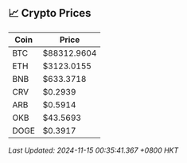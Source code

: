 ## 📈 Crypto Prices

| Coin | Price |
| ---- | ----- |
| BTC | $88312.9604 |
| ETH | $3123.0155 |
| BNB | $633.3718 |
| CRV | $0.2939 |
| ARB | $0.5914 |
| OKB | $43.5693 |
| DOGE | $0.3917 |

_Last Updated: 2024-11-15 00:35:41.367 +0800 HKT_